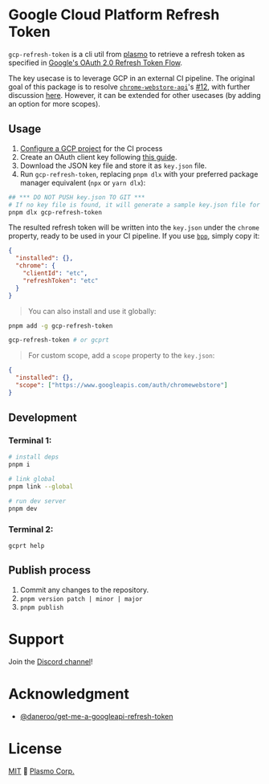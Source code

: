 # Google Cloud Platform Refresh Token

`gcp-refresh-token` is a cli util from [plasmo](https://www.plasmo.com/) to retrieve a refresh token as specified in [Google's OAuth 2.0 Refresh Token Flow](https://developers.google.com/identity/protocols/oauth2/native-app#programmatic-extraction).

The key usecase is to leverage GCP in an external CI pipeline. The original goal of this package is to resolve [`chrome-webstore-api`](https://github.com/PlasmoHQ/chrome-webstore-api)'s [#12](https://github.com/PlasmoHQ/chrome-webstore-api/issues/12), with further discussion [here](https://github.com/fregante/chrome-webstore-upload/issues/59). However, it can be extended for other usecases (by adding an option for more scopes).

## Usage

1. [Configure a GCP project](https://developer.chrome.com/docs/webstore/using_webstore_api/#enable-cws-api) for the CI process
1. Create an OAuth client key following [this guide](https://developer.chrome.com/docs/webstore/using_webstore_api/#get-keys).
1. Download the JSON key file and store it as `key.json` file.
1. Run `gcp-refresh-token`, replacing `pnpm dlx` with your preferred package manager equivalent (`npx` or `yarn dlx`):

```sh
## *** DO NOT PUSH key.json TO GIT ***
# If no key file is found, it will generate a sample key.json file for you to fill out or replace
pnpm dlx gcp-refresh-token
```

The resulted refresh token will be written into the `key.json` under the `chrome` property, ready to be used in your CI pipeline. If you use [`bpp`](https://www.browser.market), simply copy it:

```json
{
  "installed": {},
  "chrome": {
    "clientId": "etc",
    "refreshToken": "etc"
  }
}
```

> You can also install and use it globally:

```sh
pnpm add -g gcp-refresh-token

gcp-refresh-token # or gcprt
```

> For custom scope, add a `scope` property to the `key.json`:

```json
{
  "installed": {},
  "scope": ["https://www.googleapis.com/auth/chromewebstore"]
}
```

## Development

### Terminal 1:

```sh
# install deps
pnpm i

# link global
pnpm link --global

# run dev server
pnpm dev
```

### Terminal 2:

```
gcprt help
```

## Publish process

1. Commit any changes to the repository.
2. `pnpm version patch | minor | major`
3. `pnpm publish`

# Support

Join the [Discord channel](https://discord.browser.market)!

# Acknowledgment

- [@daneroo/get-me-a-googleapi-refresh-token](https://github.com/daneroo/get-me-a-googleapi-refresh-token)

# License

[MIT](./license) 🖖 [Plasmo Corp.](https://plasmo.com)
